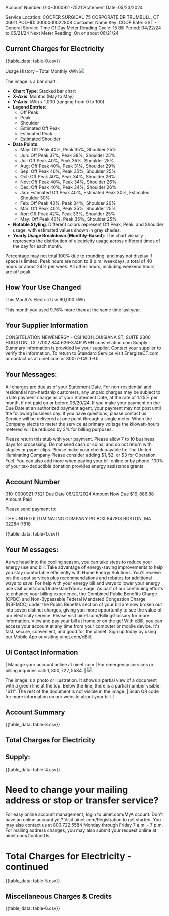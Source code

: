 Account Number: 010-0000921-7521
Statement Date: 05/23/2024

Service Location:
COOPER SURGICAL
75 CORPORATE DR
TRUMBULL, CT 06611
POD-ID: 3000000022808
Customer Name Key: COOP
Rate: GST - General Service Time Of Day
Meter Reading Cycle: 15
Bill Period: 04/22/24 to 05/21/24
Next Meter Reading: On or about 06/21/24

## Current Charges for Electricity

{{table_data: table-0.csv}}

Usage History - Total Monthly kWh
![](images/img-0.jpeg)

The image is a bar chart.

- **Chart Type**: Stacked bar chart
- **X-Axis**: Months (May to May)
- **Y-Axis**: kWh x 1,000 (ranging from 0 to 100)
- **Legend Entries**:
  - Off Peak
  - Peak
  - Shoulder
  - Estimated Off Peak
  - Estimated Peak
  - Estimated Shoulder
- **Data Points**:
  - May: Off Peak 40%, Peak 35%, Shoulder 25%
  - Jun: Off Peak 37%, Peak 38%, Shoulder 25%
  - Jul: Off Peak 40%, Peak 35%, Shoulder 25%
  - Aug: Off Peak 40%, Peak 31%, Shoulder 29%
  - Sep: Off Peak 40%, Peak 35%, Shoulder 25%
  - Oct: Off Peak 40%, Peak 34%, Shoulder 26%
  - Nov: Off Peak 40%, Peak 34%, Shoulder 26%
  - Dec: Off Peak 40%, Peak 34%, Shoulder 26%
  - Jan: Estimated Off Peak 40%, Estimated Peak 30%, Estimated Shoulder 30%
  - Feb: Off Peak 40%, Peak 34%, Shoulder 26%
  - Mar: Off Peak 40%, Peak 35%, Shoulder 25%
  - Apr: Off Peak 42%, Peak 33%, Shoulder 25%
  - May: Off Peak 40%, Peak 35%, Shoulder 25%
- **Notable Styling**: Different colors represent Off Peak, Peak, and Shoulder usage, with estimated values shown in gray shades.
- **Yearly Usage Breakdown (Monthly-Based)**: The chart visually represents the distribution of electricity usage across different times of the day for each month.

Percentage may not total $100 \%$ due to rounding, and may not display if space is limited. Peak hours are noon to 8 p.m. weekdays, a total of 40 hours or about $24 \%$ per week. All other hours, including weekend hours, are off peak.

## How Your Use Changed

This Month's Electric Use 90,000 kWh

This month you used $9.76 \%$ more than at the same time last year.

## Your Supplier Information

CONSITELATION NEWENERGY - CSI 1001 LOUISIANA ST, SUITE 2300 HOUSTON, TX 77002 844 636-3749
WHN constellation.com
Supply Summary information is provided by your supplier. Contact your supplier to verify the information. To return to Standard Service visit EnergizeCT.com or contact us at uinet.com or 800-7-CALL-UI.

## Your Messages:

All charges are due as of your Statement Date. For non-residential and residential non-hardship customers, any unpaid charges may be subject to a late payment charge as of your Statement Date, at the rate of $1.25 \%$ per month, if not paid on or before 06/20/24. If you make your payment on the Due Date at an authorized payment agent, your payment may not post until the following business day. If you have questions, please contact us.
Service will be delivered at one point through a single meter. When the Company elects to meter the service at primary voltage the kilowatt-hours metered will be reduced by $3 \%$ for billing purposes.

Please return this stub with your payment. Please allow 7 to 10 business days for processing. Do not send cash or coins, and do not return with staples or paper clips. Please make your check payable to:
The United Illuminating Company
Please consider adding $\$ 1, \$ 2$, or $\$ 3$ for Operation Fuel. You can also add more when paying your bill online or by phone. $100 \%$ of your tax-deductible donation provides energy assistance grants.

## Account Number

010-0000921-7521
Due Date
06/20/2024
Amount Now Due
$\$ 19,886.88$
Amount Paid

Please send payment to:

THE UNITED ILLUMINATING COMPANY
PO BOX 847818
BOSTON, MA 02284-7818

{{table_data: table-1.csv}}

## Your M essages:

As we head into the cooling season, you can take steps to reduce your energy use and bill. Take advantage of energy-saving improvements to help you stay comfortable efficiently with Home Energy Solutions. You'll receive on-the-spot services plus recommendations and rebates for additional ways to save. For help with your energy bill and ways to lower your energy use visit uinet.com/UnderstandYourU sage.
As part of our continuing efforts to enhance your billing experience, the Combined Public Benefits Charge (CPBC) and Non-Bypassable Federal Mandated Congestion Charge (NBFMCC) under the Public Benefits section of your bill are now broken out into seven distinct charges, giving you more opportunity to see the value of our electricity service. Please visit uinet.com/BillingGlossary for more information.
View and pay your bill at home or on the go! With eBill, you can access your account at any time from your computer or mobile device. It's fast, secure, convenient, and good for the planet. Sign up today by using our Mobile App or visiting uinet.com/eBill.

## UI Contact Information

| Manage your account online at uinet.com | For emergency services or billing inquiries call: $1,800,722,5584$. | ![](images/img-1.jpeg)

The image is a photo or illustration. It shows a partial view of a document with a green line at the top. Below the line, there is a partial number visible: "611". The rest of the document is not visible in the image. | Scan QR code for more information on our website about your bill. |

## Account Summary

{{table_data: table-3.csv}}

## Total Charges for Electricity

## Supply:

{{table_data: table-4.csv}}

# Need to change your mailing address or stop or transfer service? 

For easy online account management, login to uinet.com/MyA ccount.
Don't have an online account yet? Visit uinet.com/Registration to get started.
You may also contact us at 800.722.5584 Monday through Friday 7 a.m. - 7 p.m.
For mailing address changes, you may also submit your request online at uinet.com/ContactUs.

# Total Charges for Electricity - continued 

{{table_data: table-5.csv}}

## Miscellaneous Charges \& Credits

{{table_data: table-6.csv}}
